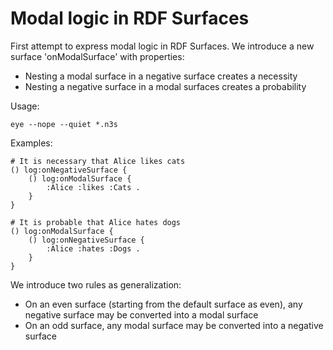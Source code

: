 # Modal logic in RDF Surfaces

First attempt to express modal logic in RDF Surfaces. We introduce a new surface 'onModalSurface' with properties:

- Nesting a modal surface in a negative surface creates a necessity
- Nesting a negative surface in a modal surfaces creates a probability


Usage:

```
eye --nope --quiet *.n3s
```

Examples:

```
# It is necessary that Alice likes cats 
() log:onNegativeSurface {
    () log:onModalSurface {
        :Alice :likes :Cats .
    }
}
```

```
# It is probable that Alice hates dogs 
() log:onModalSurface {
    () log:onNegativeSurface {
        :Alice :hates :Dogs .
    }
}
```

We introduce two rules as generalization:

- On an even surface (starting from the default surface as even), any negative surface may be converted into a modal surface 
- On an odd surface, any modal surface may be converted into a negative surface
